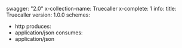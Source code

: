 swagger: "2.0"
x-collection-name: Truecaller
x-complete: 1
info:
  title: Truecaller
  version: 1.0.0
schemes:
- http
produces:
- application/json
consumes:
- application/json